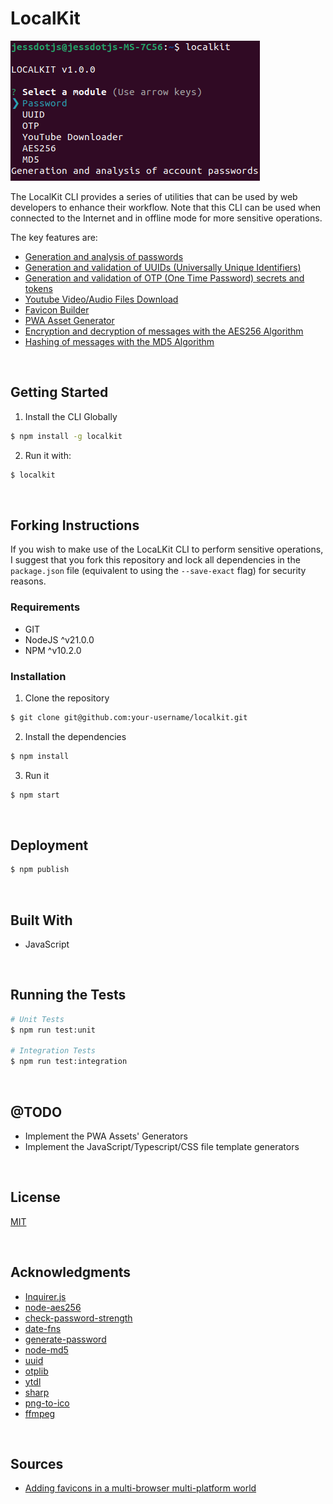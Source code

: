 # LocalKit

![LocalKit](./readme-assets/screenshot-01.png)

The LocalKit CLI provides a series of utilities that can be used by web developers to enhance their workflow. Note that this CLI can be used when connected to the Internet and in offline mode for more sensitive operations.

The key features are:

- [Generation and analysis of passwords](./readme-assets/modules/PASSWORD/README.md)
- [Generation and validation of UUIDs (Universally Unique Identifiers)](./readme-assets/modules/UUID/README.md)
- [Generation and validation of OTP (One Time Password) secrets and tokens](./readme-assets/modules/OTP/README.md)
- [Youtube Video/Audio Files Download](./readme-assets/modules/YOUTUBE_DOWNLOADER/README.md)
- [Favicon Builder](./readme-assets/modules/FAVICON_BUILDER/README.md)
- [PWA Asset Generator](./readme-assets/modules/FAVICON_BUILDER/README.md)
- [Encryption and decryption of messages with the AES256 Algorithm](./readme-assets/modules/AES256/README.md)
- [Hashing of messages with the MD5 Algorithm](./readme-assets/modules/MD5/README.md)




<br/>

## Getting Started

1) Install the CLI Globally
```bash
$ npm install -g localkit
```

2) Run it with:
```bash
$ localkit
```

<br/>

## Forking Instructions

If you wish to make use of the LocaLKit CLI to perform sensitive operations, I suggest that you fork this repository and lock all dependencies in the `package.json` file (equivalent to using the  `--save-exact` flag) for security reasons.

### Requirements

- GIT
- NodeJS ^v21.0.0
- NPM ^v10.2.0

### Installation

1) Clone the repository
```bash
$ git clone git@github.com:your-username/localkit.git
```

2) Install the dependencies
```bash
$ npm install
```

3) Run it
```bash
$ npm start
```






<br/>

## Deployment

```bash
$ npm publish
```




<br/>

## Built With

- JavaScript




<br/>

## Running the Tests

```bash
# Unit Tests
$ npm run test:unit

# Integration Tests
$ npm run test:integration
```




<br/>

## @TODO

- Implement the PWA Assets' Generators
- Implement the JavaScript/Typescript/CSS file template generators




<br/>

## License

[MIT](https://choosealicense.com/licenses/mit/)




<br/>

## Acknowledgments

- [Inquirer.js](https://github.com/SBoudrias/Inquirer.js)
- [node-aes256](https://github.com/JamesMGreene/node-aes256)
- [check-password-strength](https://github.com/deanilvincent/check-password-strength)
- [date-fns](https://github.com/date-fns/date-fns)
- [generate-password](https://github.com/brendanashworth/generate-password)
- [node-md5](https://github.com/pvorb/node-md5)
- [uuid](https://github.com/uuidjs/uuid)
- [otplib](https://github.com/yeojz/otplib)
- [ytdl](https://github.com/fent/node-ytdl-core)
- [sharp](https://github.com/lovell/sharp)
- [png-to-ico](https://github.com/steambap/png-to-ico)
- [ffmpeg](https://ffmpeg.org/)




<br/>

## Sources

- [Adding favicons in a multi-browser multi-platform world](https://mobiforge.com/design-development/adding-favicons-in-a-multi-browser-multi-platform-world)